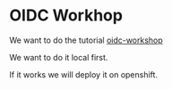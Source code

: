 # OIDC Workhop

We want to do the tutorial [oidc-workshop](https://github.com/andifalk/secure-oauth2-oidc-workshop)

We want to do it local first.

If it works we will deploy it on openshift.
